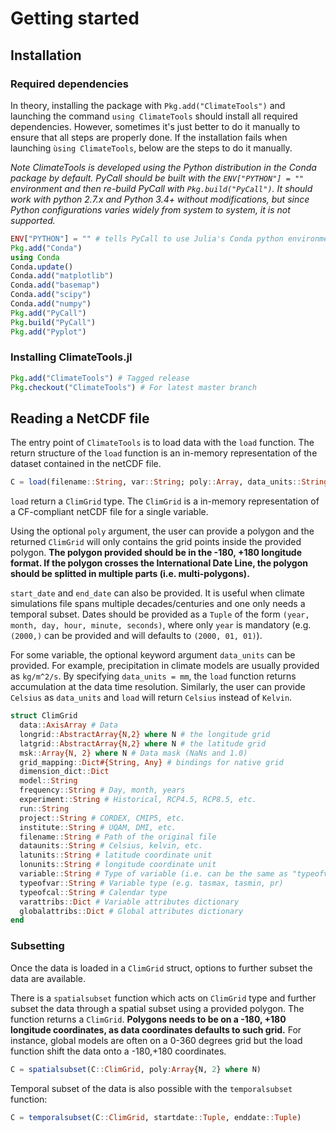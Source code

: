 # Getting started

## Installation

### Required dependencies

In theory, installing the package with `Pkg.add("ClimateTools")` and launching the command `using ClimateTools` should install all required dependencies. However, sometimes it's just better to do it manually to ensure that all steps are properly done. If the installation fails when launching `ùsing ClimateTools`, below are the steps to do it manually.

*Note ClimateTools is developed using the Python distribution in the Conda package by default. PyCall should be built with the `ENV["PYTHON"] = ""` environment and then re-build PyCall with `Pkg.build("PyCall")`. It should work with python 2.7.x and Python 3.4+ without modifications, but since Python configurations varies widely from system to system, it is not supported.*

```julia
ENV["PYTHON"] = "" # tells PyCall to use Julia's Conda python environment
Pkg.add("Conda")
using Conda
Conda.update()
Conda.add("matplotlib")
Conda.add("basemap")
Conda.add("scipy")
Conda.add("numpy")
Pkg.add("PyCall")
Pkg.build("PyCall")
Pkg.add("Pyplot")
```
### Installing ClimateTools.jl

```julia
Pkg.add("ClimateTools") # Tagged release
Pkg.checkout("ClimateTools") # For latest master branch
```

## Reading a NetCDF file

The entry point of `ClimateTools` is to load data with the `load` function. The return structure of the `load` function is an in-memory representation of the dataset contained in the netCDF file.

```julia
C = load(filename::String, var::String; poly::Array, data_units::String, start_date::Tuple, end_date::Tuple)
```

`load` return a `ClimGrid` type. The `ClimGrid` is a in-memory representation of a CF-compliant netCDF file for a single variable.

Using the optional `poly` argument, the user can provide a polygon and the returned `ClimGrid` will only contains the grid points inside the provided polygon. **The polygon provided should be in the -180, +180 longitude format. If the polygon crosses the International Date Line, the polygon should be splitted in multiple parts (i.e. multi-polygons).**

`start_date` and `end_date` can also be provided. It is useful when climate simulations file spans multiple decades/centuries and one only needs a temporal subset. Dates should be provided as a `Tuple` of the form `(year, month, day, hour, minute, seconds)`, where only `year` is mandatory (e.g. `(2000,)` can be provided and will defaults to `(2000, 01, 01)`).

For some variable, the optional keyword argument `data_units` can be provided. For example, precipitation in climate models are usually provided as `kg/m^2/s`. By specifying `data_units = mm`, the `load` function returns accumulation at the data time resolution. Similarly, the user can provide `Celsius` as `data_units` and `load` will return `Celsius` instead of `Kelvin`.

```julia
struct ClimGrid
  data::AxisArray # Data
  longrid::AbstractArray{N,2} where N # the longitude grid
  latgrid::AbstractArray{N,2} where N # the latitude grid
  msk::Array{N, 2} where N # Data mask (NaNs and 1.0)
  grid_mapping::Dict#{String, Any} # bindings for native grid
  dimension_dict::Dict
  model::String
  frequency::String # Day, month, years
  experiment::String # Historical, RCP4.5, RCP8.5, etc.
  run::String
  project::String # CORDEX, CMIP5, etc.
  institute::String # UQAM, DMI, etc.
  filename::String # Path of the original file
  dataunits::String # Celsius, kelvin, etc.
  latunits::String # latitude coordinate unit
  lonunits::String # longitude coordinate unit
  variable::String # Type of variable (i.e. can be the same as "typeofvar", but it is changed when calculating indices)
  typeofvar::String # Variable type (e.g. tasmax, tasmin, pr)
  typeofcal::String # Calendar type
  varattribs::Dict # Variable attributes dictionary
  globalattribs::Dict # Global attributes dictionary
end
```

### Subsetting

Once the data is loaded in a `ClimGrid` struct, options to further subset the data are available.

There is a `spatialsubset` function which acts on `ClimGrid` type and further subset the data through a spatial subset using a provided polygon. The function returns a `ClimGrid`. **Polygons needs to be on a -180, +180 longitude coordinates, as data coordinates defaults to such grid.** For instance, global models are often on a 0-360 degrees grid but the load function shift the data onto a -180,+180 coordinates.

```julia
C = spatialsubset(C::ClimGrid, poly:Array{N, 2} where N)
```

Temporal subset of the data is also possible with the `temporalsubset` function:

```julia
C = temporalsubset(C::ClimGrid, startdate::Tuple, enddate::Tuple)
```
